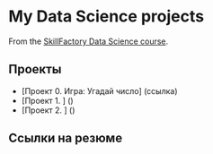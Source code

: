# My Data Science projects

From the [SkillFactory Data Science course](https:skillfactory.ru/data-scientist).

## Проекты

* [Проект 0. Игра: Угадай число] (ссылка)
* [Проект 1. ] ()
* [Проект 2. ] ()

## Ссылки на резюме